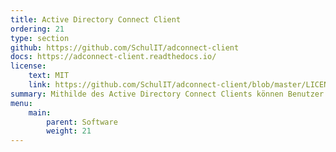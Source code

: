 ```yaml
---
title: Active Directory Connect Client
ordering: 21
type: section
github: https://github.com/SchulIT/adconnect-client
docs: https://adconnect-client.readthedocs.io/
license:
    text: MIT
    link: https://github.com/SchulIT/adconnect-client/blob/master/LICENSE.md
summary: Mithilde des Active Directory Connect Clients können Benutzer aus dem lokalen Active Directory in das Sigle-Sign-On synchronisiert werden.
menu:
    main:
        parent: Software
        weight: 21
---
```



